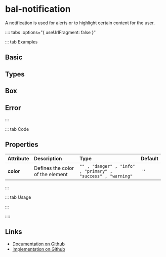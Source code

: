 # bal-notification

<!-- START: human documentation top -->

A notification is used for alerts or to highlight certain content for the user.

<!-- END: human documentation top -->

:::: tabs :options="{ useUrlFragment: false }"

::: tab Examples

## Basic

<ClientOnly><docs-demo-bal-notification-72></docs-demo-bal-notification-72></ClientOnly>


## Types

<ClientOnly><docs-demo-bal-notification-73></docs-demo-bal-notification-73></ClientOnly>


## Box

<ClientOnly><docs-demo-bal-notification-74></docs-demo-bal-notification-74></ClientOnly>


## Error

<ClientOnly><docs-demo-bal-notification-75></docs-demo-bal-notification-75></ClientOnly>


:::

::: tab Code

## Properties

| Attribute | Description                      | Type                                                         | Default |
| :-------- | :------------------------------- | :----------------------------------------------------------- | :------ |
| **color** | Defines the color of the element | `"" , "danger" , "info" , "primary" , "success" , "warning"` | `''`    |

:::

::: tab Usage

<!-- START: human documentation bottom -->

<!-- END: human documentation bottom -->

:::

::::

## Links

* [Documentation on Github](https://github.com/baloise/design-system/blob/master/docs/src/components/components/bal-notification.md)
* [Implementation on Github](https://github.com/baloise/design-system/blob/master/packages/components/src/components/bal-notification)
